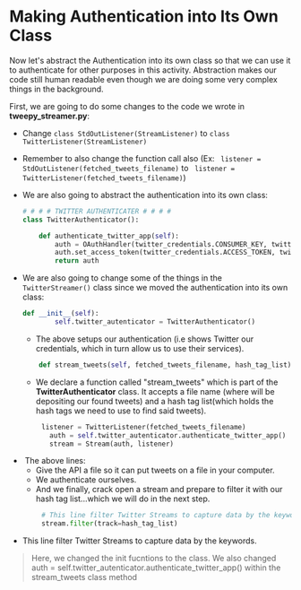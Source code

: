 <!--title={Making Authenication into Its Own Class}-->

<!--badges={Web Development:}-->

# Making Authentication into Its Own Class

Now let's abstract the Authentication into its own class so that we can use it to authenticate for other purposes in this activity. Abstraction makes our code still human readable even though we are doing some very complex things in the background. 

First, we are going to do some changes to the code we wrote in **tweepy_streamer.py**:

- Change ```class StdOutListener(StreamListener)``` to ```class TwitterListener(StreamListener)```

- Remember to also change the function call also (Ex: ``` listener = StdOutListener(fetched_tweets_filename)``` to ``` listener = TwitterListener(fetched_tweets_filename)```)

- We are also going to abstract the authentication into its own class:

  ```python
  # # # # TWITTER AUTHENTICATER # # # #
  class TwitterAuthenticator():
  
      def authenticate_twitter_app(self):
          auth = OAuthHandler(twitter_credentials.CONSUMER_KEY, twitter_credentials.CONSUMER_SECRET)
          auth.set_access_token(twitter_credentials.ACCESS_TOKEN, twitter_credentials.ACCESS_TOKEN_SECRET)
          return auth
  ```

- We are also going to change some of the things in the  ```TwitterStreamer()``` class since we moved the authentication into its own class:

  ```python
  def __init__(self):
          self.twitter_autenticator = TwitterAuthenticator()  
  ```
  
  * The above setups our authentication (i.e shows Twitter our credentials, which in turn allow us to use their services).
  
  ```python
      def stream_tweets(self, fetched_tweets_filename, hash_tag_list):
  ```
  
  * We declare a function called "stream_tweets" which is part of the **TwitterAuthenticator** class. It accepts a file name (where will be depositing our found tweets) and a hash tag list(which holds the hash tags we need to use to find said tweets).
  
```python
  		listener = TwitterListener(fetched_tweets_filename)
          auth = self.twitter_autenticator.authenticate_twitter_app() 
          stream = Stream(auth, listener)
  ```
  
  * ​    The above lines:
    * Give the API a file so it can put tweets on a file in your computer.
    * We authenticate ourselves.
    * And we finally, crack open a stream and prepare to filter it with our hash tag list...which we will do in the next step.
  
  ```python
          # This line filter Twitter Streams to capture data by the keywords: 
          stream.filter(track=hash_tag_list)
  ```
  
  * This line filter Twitter Streams to capture data by the keywords.
  
  > Here, we changed the init fucntions to the class. We also changed auth = self.twitter_autenticator.authenticate_twitter_app()  within the stream_tweets class method